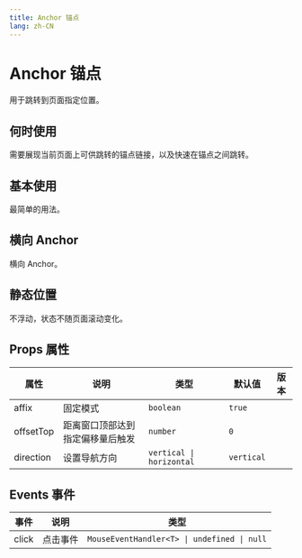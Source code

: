 ```yaml
---
title: Anchor 锚点
lang: zh-CN
---
```


# Anchor 锚点

用于跳转到页面指定位置。

## 何时使用

需要展现当前页面上可供跳转的锚点链接，以及快速在锚点之间跳转。

## 基本使用

最简单的用法。

<demo src="../../../../example/anchor/basic.svelte"></demo>

## 横向 Anchor

横向 Anchor。

<demo src="../../../../example/anchor/direction.svelte"></demo>

## 静态位置

不浮动，状态不随页面滚动变化。

<demo src="../../../../example/anchor/affix.svelte"></demo>


## Props 属性

| 属性      | 说明                             | 类型                     | 默认值     | 版本 |
| --------- | -------------------------------- | ------------------------ | ---------- | ---- |
| affix     | 固定模式                         | `boolean`                | `true`     |      |
| offsetTop | 距离窗口顶部达到指定偏移量后触发 | `number`                 | `0`        |      |
| direction | 设置导航方向                     | `vertical \| horizontal` | `vertical` |      |

## Events 事件

| 事件  | 说明     | 类型                                        |
| ----- | -------- | ------------------------------------------- |
| click | 点击事件 | `MouseEventHandler<T> \| undefined \| null` |
